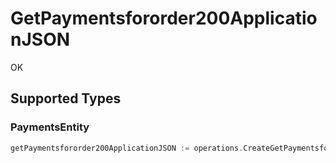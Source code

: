 # GetPaymentsfororder200ApplicationJSON

OK


## Supported Types

### PaymentsEntity

```go
getPaymentsfororder200ApplicationJSON := operations.CreateGetPaymentsfororder200ApplicationJSONPaymentsEntity(shared.PaymentsEntity{/* values here */})
```

